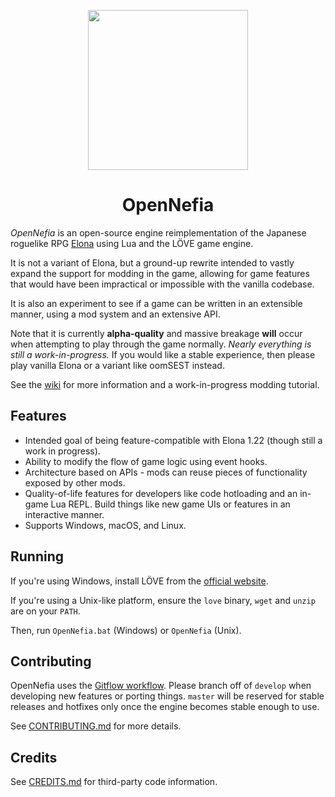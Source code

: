 <p align="center">
<img height="256" src="https://github.com/Ruin0x11/OpenNefia/raw/master/src/data/icon1296.png" />
</p>

<h1 align="center">OpenNefia</h1>

*OpenNefia* is an open-source engine reimplementation of the Japanese roguelike RPG [Elona](http://ylvania.org/en/elona) using Lua and the LÖVE game engine.

It is not a variant of Elona, but a ground-up rewrite intended to vastly expand the support for modding in the game, allowing for game features that would have been impractical or impossible with the vanilla codebase.

It is also an experiment to see if a game can be written in an extensible manner, using a mod system and an extensive API.

Note that it is currently **alpha-quality** and massive breakage **will** occur when attempting to play through the game normally. *Nearly everything is still a work-in-progress.* If you would like a stable experience, then please play vanilla Elona or a variant like oomSEST instead.

See the [wiki](https://github.com/Ruin0x11/OpenNefia/wiki) for more information and a work-in-progress modding tutorial.

## Features
- Intended goal of being feature-compatible with Elona 1.22 (though still a work in progress).
- Ability to modify the flow of game logic using event hooks.
- Architecture based on APIs - mods can reuse pieces of functionality exposed by other mods.
- Quality-of-life features for developers like code hotloading and an in-game Lua REPL. Build things like new game UIs or features in an interactive manner.
- Supports Windows, macOS, and Linux.

## Running
If you're using Windows, install LÖVE from the [official website](https://love2d.org).

If you're using a Unix-like platform, ensure the `love` binary, `wget` and `unzip` are on your `PATH`.

Then, run `OpenNefia.bat` (Windows) or `OpenNefia` (Unix).

## Contributing
OpenNefia uses the [Gitflow workflow](https://www.atlassian.com/git/tutorials/comparing-workflows/gitflow-workflow). Please branch off of `develop` when developing new features or porting things. `master` will be reserved for stable releases and hotfixes only once the engine becomes stable enough to use.

See [CONTRIBUTING.md](CONTRIBUTING.md) for more details.

## Credits
See [CREDITS.md](CREDITS.md) for third-party code information.
